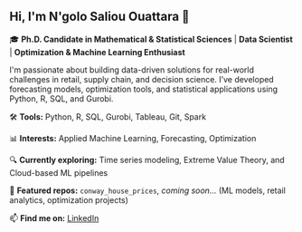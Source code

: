 ## Hi, I'm N'golo Saliou Ouattara 👋

🎓 **Ph.D. Candidate in Mathematical & Statistical Sciences** | **Data Scientist** | **Optimization & Machine Learning Enthusiast**

I'm passionate about building data-driven solutions for real-world challenges in retail, supply chain, and decision science. I’ve developed forecasting models, optimization tools, and statistical applications using Python, R, SQL, and Gurobi.

🛠️ **Tools:** Python, R, SQL, Gurobi, Tableau, Git, Spark

📊 **Interests:** Applied Machine Learning, Forecasting, Optimization

🔍 **Currently exploring:** Time series modeling, Extreme Value Theory, and Cloud-based ML pipelines

📂 **Featured repos:** `conway_house_prices`, *coming soon...* (ML models, retail analytics, optimization projects)

📫 **Find me on:** [LinkedIn](https://www.linkedin.com/in/saliou-n-golo-ouattara-117309137)
